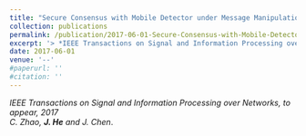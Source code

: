 ```yaml
---
title: "Secure Consensus with Mobile Detector under Message Manipulation Attack"
collection: publications
permalink: /publication/2017-06-01-Secure-Consensus-with-Mobile-Detector/
excerpt: '> *IEEE Transactions on Signal and Information Processing over Networks, to appear, 2017*<br>*C. Zhao, **J. He and J. Chen*.'
date: 2017-06-01
venue: '--'
#paperurl: ''
#citation: ''
---
```

*IEEE Transactions on Signal and Information Processing over Networks, to appear, 2017*  
*C. Zhao, **J. He** and J. Chen*.